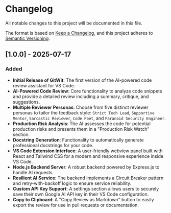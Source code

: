 # Changelog

All notable changes to this project will be documented in this file.

The format is based on [Keep a Changelog](https://keepachangelog.com/en/1.0.0/),
and this project adheres to [Semantic Versioning](https://semver.org/spec/v2.0.0.html).

## [1.0.0] - 2025-07-17

### Added

* **Initial Release of GitWit**: The first version of the AI-powered code review assistant for VS Code.
* **AI-Powered Code Review**: Core functionality to analyze code snippets and provide a detailed review including a summary, critique, and suggestions.
* **Multiple Reviewer Personas**: Choose from five distinct reviewer personas to tailor the feedback style: `Strict Tech Lead`, `Supportive Mentor`, `Sarcastic Reviewer`, `Code Poet`, and `Paranoid Security Engineer`.
* **Production Risk Analysis**: The AI assesses the code for potential production risks and presents them in a "Production Risk Watch" section.
* **Docstring Generation**: Functionality to automatically generate professional docstrings for your code.
* **VS Code Extension Interface**: A user-friendly webview panel built with React and Tailwind CSS for a modern and responsive experience inside VS Code.
* **Node.js Backend Server**: A robust backend powered by Express.js to handle AI requests.
* **Resilient AI Service**: The backend implements a Circuit Breaker pattern and retry-with-backoff logic to ensure service reliability.
* **Custom API Key Support**: A settings section allows users to securely save their own Google AI API key in their VS Code configuration.
* **Copy to Clipboard**: A "Copy Review as Markdown" button to easily export the review for use in pull requests or documentation.